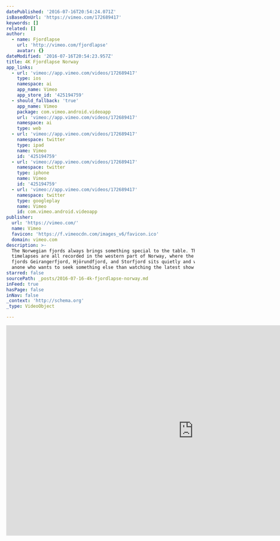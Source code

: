 ```yaml
---
datePublished: '2016-07-16T20:54:24.071Z'
isBasedOnUrl: 'https://vimeo.com/172689417'
keywords: []
related: []
author:
  - name: Fjordlapse
    url: 'http://vimeo.com/fjordlapse'
    avatar: {}
dateModified: '2016-07-16T20:54:23.957Z'
title: 4K Fjordlapse Norway
app_links:
  - url: 'vimeo://app.vimeo.com/videos/172689417'
    type: ios
    namespace: ai
    app_name: Vimeo
    app_store_id: '425194759'
  - should_fallback: 'true'
    app_name: Vimeo
    package: com.vimeo.android.videoapp
    url: 'vimeo://app.vimeo.com/videos/172689417'
    namespace: ai
    type: web
  - url: 'vimeo://app.vimeo.com/videos/172689417'
    namespace: twitter
    type: ipad
    name: Vimeo
    id: '425194759'
  - url: 'vimeo://app.vimeo.com/videos/172689417'
    namespace: twitter
    type: iphone
    name: Vimeo
    id: '425194759'
  - url: 'vimeo://app.vimeo.com/videos/172689417'
    namespace: twitter
    type: googleplay
    name: Vimeo
    id: com.vimeo.android.videoapp
publisher:
  url: 'https://vimeo.com/'
  name: Vimeo
  favicon: 'https://f.vimeocdn.com/images_v6/favicon.ico'
  domain: vimeo.com
description: >-
  The Norwegian fjords always brings something special to the table. These
  timelapses are all recorded in the western part of Norway, where the mighty
  fjords Geirangerfjord, Hjörundfjord, and Storfjord sits quietly and waits for
  anone who wants to seek something else than watching the latest show on TV.
starred: false
sourcePath: _posts/2016-07-16-4k-fjordlapse-norway.md
inFeed: true
hasPage: false
inNav: false
_context: 'http://schema.org'
_type: VideoObject

---
```

<iframe src="https://cdn.embedly.com/widgets/media.html?src=https%3A%2F%2Fplayer.vimeo.com%2Fvideo%2F172689417&amp;url=https%3A%2F%2Fvimeo.com%2F172689417&amp;image=http%3A%2F%2Fi.vimeocdn.com%2Fvideo%2F579155672_1280.jpg&amp;key=b7d04c9b404c499eba89ee7072e1c4f7&amp;type=text%2Fhtml&amp;schema=vimeo" width="1000" height="563" scrolling="no" frameborder="0" allowfullscreen="" style=""></iframe>